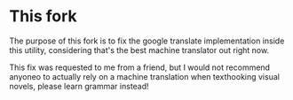 ﻿# This fork
 The purpose of this fork is to fix the google translate implementation inside this utility, considering that's the best machine translator out right now.
 
 This fix was requested to me from a friend, but I would not recommend anyoneo to actually rely on a machine translation when texthooking visual novels, please learn grammar instead!
